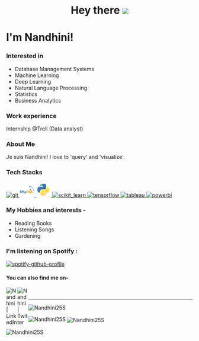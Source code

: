 <h1 align="center">Hey there <img src="https://media.giphy.com/media/hvRJCLFzcasrR4ia7z/giphy.gif" width="40"></h1>

<h1 align="left">I'm Nandhini! </h1>


### Interested in 
* Database Management Systems
* Machine Learning
* Deep Learning
* Natural Language Processing 
* Statistics
* Business Analytics


### Work experience
Internship @Trell (Data analyst)

### About Me 
Je suis Nandhini!
I love to 'query' and 'visualize'.


<h3 align="left">Tech Stacks</h3>
<p align="left"> <a href="https://git-scm.com/" target="_blank"> <img src="https://www.vectorlogo.zone/logos/git-scm/git-scm-icon.svg" alt="git" width="40" height="40"/> </a> <a href="https://www.mysql.com/" target="_blank"> <img src="https://raw.githubusercontent.com/devicons/devicon/master/icons/mysql/mysql-original-wordmark.svg" alt="mysql" width="40" height="40"/> </a> <a href="https://www.python.org" target="_blank"> <img src="https://raw.githubusercontent.com/devicons/devicon/master/icons/python/python-original.svg" alt="python" width="40" height="40"/> </a> <a href="https://scikit-learn.org/" target="_blank"> <img src="https://upload.wikimedia.org/wikipedia/commons/0/05/Scikit_learn_logo_small.svg" alt="scikit_learn" width="40" height="40"/> </a> <a href="https://www.tensorflow.org" target="_blank"> <img src="https://www.vectorlogo.zone/logos/tensorflow/tensorflow-icon.svg" alt="tensorflow" width="40" height="40"/> </a> <a href="https://www.tableau.com/ target="_blank"> <img src="https://cdn.worldvectorlogo.com/logos/tableau-software.svg" alt="tableau" width="40" height="40"> </a> <a href="https://app.powerbi.com/home target="_blank"> <img src="https://seekvectorlogo.com/wp-content/uploads/2022/02/power-bi-vector-logo-2022.png" alt="powerbi" width="40" height="40"> </a> </p>

### My Hobbies and interests -
* Reading Books
* Listening Songs
* Gardening

### I'm listening on Spotify :

[![spotify-github-profile](https://spotify-github-profile.vercel.app/api/view?uid=31n6udzwa2k2kynrogakwrwy3xk4&cover_image=true&theme=default)](https://github.com/kittinan/spotify-github-profile)


#### You can also find me on-

[<img align="left" alt="Nandhini | LinkedIn" width="30px" src="https://img.icons8.com/color/48/000000/linkedin.png" />][linkedin]
[<img align="left" alt="Nandhini | Twitter" width="30px" src="https://img.icons8.com/fluent/48/000000/twitter.png" />][twitter]



<br>

<hr>

[linkedin]: https://www.linkedin.com/in/nandhini-s-175655176/
[twitter]: https://twitter.com/Nandhin96093533




<p align="left"> <img src="https://komarev.com/ghpvc/?username=Nandhini25S&label=Profile%20views&color=0e75b6&style=flat" alt="Nandhini25S" /> </p>




<p><img align="left" src="https://github-readme-stats.vercel.app/api/top-langs?username=Nandhini25S&show_icons=true&locale=en&layout=compact" alt="Nandhini25S" /></p>

<p>&nbsp;<img align="center" src="https://github-readme-stats.vercel.app/api?username=Nandhini25S&show_icons=true&locale=en" alt="Nandhini25S" /></p>
<p><img align="center" src="https://github-readme-streak-stats.herokuapp.com/?user=Nandhini25S&" alt="Nandhini25S" /></p>
